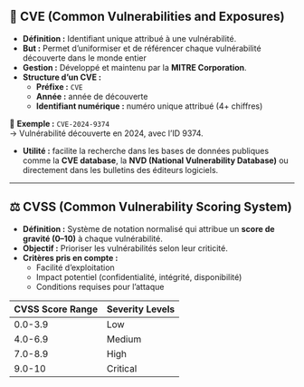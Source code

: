 ## 🛑 **CVE (Common Vulnerabilities and Exposures)**

- **Définition :** Identifiant unique attribué à une vulnérabilité.
- **But :** Permet d’uniformiser et de référencer chaque vulnérabilité découverte dans le monde entier
- **Gestion :** Développé et maintenu par la **MITRE Corporation**.
- **Structure d’un CVE :**
    - **Préfixe :** `CVE`
    - **Année :** année de découverte
    - **Identifiant numérique :** numéro unique attribué (4+ chiffres)

🔎 **Exemple :** `CVE-2024-9374`  
→ Vulnérabilité découverte en 2024, avec l’ID 9374.
- **Utilité :** facilite la recherche dans les bases de données publiques comme la **CVE database**, la **NVD (National Vulnerability Database)** ou directement dans les bulletins des éditeurs logiciels.

---

## ⚖️ **CVSS (Common Vulnerability Scoring System)**

- **Définition :** Système de notation normalisé qui attribue un **score de gravité (0–10)** à chaque vulnérabilité.
- **Objectif :** Prioriser les vulnérabilités selon leur criticité.
- **Critères pris en compte :**
    - Facilité d’exploitation
    - Impact potentiel (confidentialité, intégrité, disponibilité)
    - Conditions requises pour l’attaque

| CVSS Score Range | Severity Levels |
| ---------------- | --------------- |
| 0.0-3.9          | Low             |
| 4.0-6.9          | Medium          |
| 7.0-8.9          | High            |
| 9.0-10           | Critical        |

